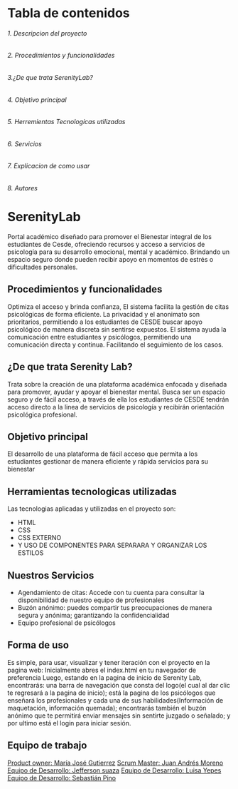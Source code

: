 # Tabla de contenidos 
###### 1. Descripcion del proyecto
###### 2. Procedimientos y funcionalidades 
###### 3.¿De que trata SerenityLab?
###### 4. Objetivo principal 
###### 5. Herremientas Tecnologicas utilizadas 
###### 6. Servicios 
###### 7. Explicacion de como usar 
###### 8. Autores

# SerenityLab
Portal académico diseñado para promover el Bienestar integral de los estudiantes de Cesde, ofreciendo recursos y acceso a servicios de psicología para su desarrollo emocional, mental y académico. Brindando un espacio seguro donde pueden recibir apoyo en momentos de estrés o dificultades personales.

## Procedimientos y funcionalidades
Optimiza el acceso y brinda confianza, El sistema facilita la gestión de citas psicológicas de forma eficiente. La privacidad y el anonimato son prioritarios, permitiendo a los estudiantes de CESDE buscar apoyo psicológico de manera discreta sin sentirse expuestos.
El sistema ayuda la comunicación entre estudiantes y psicólogos, permitiendo una comunicación directa y continua. Facilitando el seguimiento de los casos.

## ¿De que trata Serenity Lab?
Trata sobre la creación de una plataforma académica enfocada y diseñada para promover, ayudar y apoyar el bienestar mental.
Busca ser un espacio seguro y de fácil acceso, a través de ella los estudiantes de CESDE tendrán acceso directo a la linea de servicios de psicología y recibirán orientación psicológica profesional.

## Objetivo principal 
El desarrollo de una plataforma de fácil acceso que permita a los estudiantes gestionar de manera eficiente y rápida servicios para su bienestar

## Herramientas tecnologicas utilizadas 
Las tecnologias aplicadas y utilizadas en el proyecto son:
* HTML
* CSS
* CSS EXTERNO
* Y USO DE COMPONENTES PARA SEPARARA Y ORGANIZAR LOS ESTILOS

## Nuestros Servicios 
- Agendamiento de citas: Accede con tu cuenta para consultar la disponibilidad de nuestro equipo de profesionales
- Buzón anónimo: puedes compartir tus preocupaciones de manera segura y anónima; garantizando la confidencialidad
- Equipo profesional de psicólogos

## Forma de uso
Es simple, para usar, visualizar y tener iteración con el proyecto en la pagina web:
Inicialmente abres el index.html en tu navegador de preferencia
Luego, estando en la pagina de inicio de Serenity Lab, encontrarás: una barra de navegación que consta del logo(el cual al dar clic te regresará a la pagina de inicio); está la pagina de los psicólogos que enseñará los profesionales y cada una de sus habilidades(Información de maquetación, información quemada); encontrarás también el buzón anónimo que te permitirá enviar mensajes sin sentirte juzgado o señalado; y por ultimo está el login para iniciar sesión.

## Equipo de trabajo
[Product owner: María José Gutierrez](Majo-G22)
[Scrum Master: Juan Andrés Moreno](IzasaJuan25)
[Equipo de Desarrollo: Jefferson suaza](jesuazav)
[Equipo de Desarrollo: Luisa Yepes](luisayepes567)
[Equipo de Desarrollo: Sebastián Pino](Sebaspino)
